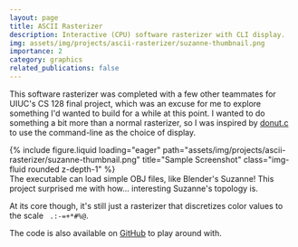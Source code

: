 ```yaml
---
layout: page
title: ASCII Rasterizer
description: Interactive (CPU) software rasterizer with CLI display.
img: assets/img/projects/ascii-rasterizer/suzanne-thumbnail.png
importance: 2
category: graphics
related_publications: false
---
```


This software rasterizer was completed with a few other teammates for UIUC's CS 128 final project, which was an excuse for me to explore something I'd wanted to build for a while at this point. I wanted to do something a bit more than a normal rasterizer, so I was inspired by [donut.c](https://www.a1k0n.net/2011/07/20/donut-math.html) to use the command-line as the choice of display.

<div class="row">
    <div class="col-sm mt-3 mt-md-0">
        {% include figure.liquid loading="eager" path="assets/img/projects/ascii-rasterizer/suzanne-thumbnail.png" title="Sample Screenshot" class="img-fluid rounded z-depth-1" %}
    </div>
</div>
<div class="caption">
    The executable can load simple OBJ files, like Blender's Suzanne! This project surprised me with how... interesting Suzanne's topology is.
</div>

At its core though, it's still just a rasterizer that discretizes color values to the scale ` .:-=+*#%@`.

The code is also available on [GitHub](https://github.com/Jebbly/Software-Rasterizer/) to play around with.
